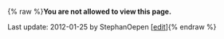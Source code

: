 {% raw %}**You are not allowed to view this page.**

Last update: 2012-01-25 by StephanOepen [[edit](https://github.com/delph-in/docs/wiki/LtgTalks/_edit)]{% endraw %}